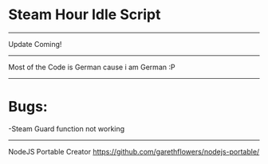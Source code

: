 # Steam Hour Idle Script
________
Update Coming!
________
Most of the Code is German cause i am German :P
________
# Bugs:

-Steam Guard function not working
________
NodeJS Portable Creator
https://github.com/garethflowers/nodejs-portable/
